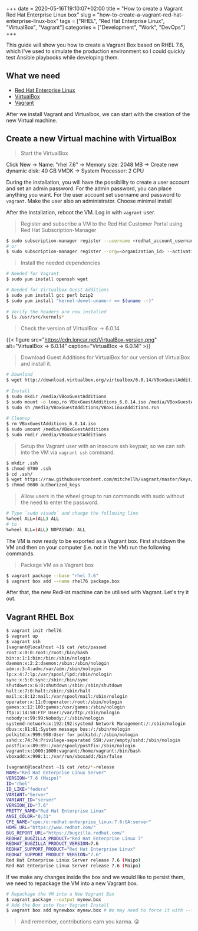 +++ 
date = 2020-05-16T19:10:07+02:00
title = "How to create a Vagrant Red Hat Enterprise Linux box"
slug = "how-to-create-a-vagrant-red-hat-enterprise-linux-box"
tags = ["RHEL", "Red Hat Enterprise Linux", "VirtualBox", "Vagrant"]
categories = ["Development", "Work", "DevOps"]
+++

This guide will show you how to create a Vagrant Box based on RHEL 7.6, which I've used to simulate the production environment so I could quickly test Ansible playbooks while developing them.

## What we need

* [Red Hat Enterprise Linux](https://developers.redhat.com/products/rhel/download)
* [VirtualBox](https://www.virtualbox.org/wiki/Downloads)
* [Vagrant](https://www.vagrantup.com/downloads.html)


After we install Vagrant and Virtualbox, we can start with the creation of the new Virtual machine.

## Create a new Virtual machine with VirtualBox

> Start the VirtualBox

Click New → Name: "rhel 7.6" → Memory size: 2048 MB → Create new dynamic disk: 40 GB VMDK → System Processor: 2 CPU

During the installation, you will have the possibility to create a user account and set an admin password. For the admin password, you can place anything you want. For the user account set username and password to `vagrant`. Make the user also an administrator. Choose minimal install

After the installation, reboot the VM. Log in with `vagrant` user.

> Register and subscribe a VM to the Red Hat Customer Portal using Red Hat Subscription-Manager

```bash
$ sudo subscription-manager register --username <redhat_account_username> --password <redhat_account_password> --auto-attach
# or
$ sudo subscription-manager register --org=<organization_id> --activationkey=<activation_key_name>
```

> Install the needed dependencies

```bash
# Needed for Vagrant
$ sudo yum install openssh wget

# Needed for Virtualbox Guest Additions
$ sudo yum install gcc perl bzip2
$ sudo yum install "kernel-devel-uname-r == $(uname -r)"
 
# Verify the headers are now installed
$ ls /usr/src/kernels*
```

> Check the version of VirtualBox → 6.0.14

{{< figure src="https://cdn.loncar.net/VirtualBox-version.png" alt="VirtualBox → 6.0.14" caption="VirtualBox → 6.0.14" >}}

> Download Guest Additions for VirtualBox for our version of VirtualBox and install it.

```bash
# Download
$ wget http://download.virtualbox.org/virtualbox/6.0.14/VBoxGuestAdditions_6.0.14.iso
 
# Install
$ sudo mkdir /media/VBoxGuestAdditions
$ sudo mount -o loop,ro VBoxGuestAdditions_6.0.14.iso /media/VBoxGuestAdditions/
$ sudo sh /media/VBoxGuestAdditions/VBoxLinuxAdditions.run
 
# Cleanup
$ rm VBoxGuestAdditions_6.0.14.iso
$ sudo umount /media/VBoxGuestAdditions
$ sudo rmdir /media/VBoxGuestAdditions
```

> Setup the Vagrant user with an insecure ssh keypair, so we can ssh into the VM via `vagrant ssh` command.

```bash
$ mkdir .ssh
$ chmod 0700 .ssh
$ cd .ssh/
$ wget https://raw.githubusercontent.com/mitchellh/vagrant/master/keys/vagrant.pub -O authorized_keys
$ chmod 0600 authorized_keys
```

> Allow users in the wheel group to run commands with sudo without the need to enter the password.

```bash
# Type `sudo visudo` and change the following line
%wheel ALL=(ALL) ALL 
# to
%wheel ALL=(ALL) NOPASSWD: ALL
```

The VM is now ready to be exported as a Vagrant box. First shutdown the VM and then on your computer (i.e. not in the VM) run the following commands.

> Package VM as a Vagrant box

```bash
$ vagrant package --base "rhel 7.6"
$ vagrant box add --name rhel76 package.box
```

After that, the new RedHat machine can be utilised with Vagrant. Let's try it out.

## Vagrant RHEL Box

```bash
$ vagrant init rhel76
$ vagrant up
$ vagrant ssh
[vagrant@localhost ~]$ cat /etc/passwd
root:x:0:0:root:/root:/bin/bash
bin:x:1:1:bin:/bin:/sbin/nologin
daemon:x:2:2:daemon:/sbin:/sbin/nologin
adm:x:3:4:adm:/var/adm:/sbin/nologin
lp:x:4:7:lp:/var/spool/lpd:/sbin/nologin
sync:x:5:0:sync:/sbin:/bin/sync
shutdown:x:6:0:shutdown:/sbin:/sbin/shutdown
halt:x:7:0:halt:/sbin:/sbin/halt
mail:x:8:12:mail:/var/spool/mail:/sbin/nologin
operator:x:11:0:operator:/root:/sbin/nologin
games:x:12:100:games:/usr/games:/sbin/nologin
ftp:x:14:50:FTP User:/var/ftp:/sbin/nologin
nobody:x:99:99:Nobody:/:/sbin/nologin
systemd-network:x:192:192:systemd Network Management:/:/sbin/nologin
dbus:x:81:81:System message bus:/:/sbin/nologin
polkitd:x:999:998:User for polkitd:/:/sbin/nologin
sshd:x:74:74:Privilege-separated SSH:/var/empty/sshd:/sbin/nologin
postfix:x:89:89::/var/spool/postfix:/sbin/nologin
vagrant:x:1000:1000:vagrant:/home/vagrant:/bin/bash
vboxadd:x:998:1::/var/run/vboxadd:/bin/false

[vagrant@localhost ~]$ cat /etc/*-release
NAME="Red Hat Enterprise Linux Server"
VERSION="7.6 (Maipo)"
ID="rhel"
ID_LIKE="fedora"
VARIANT="Server"
VARIANT_ID="server"
VERSION_ID="7.6"
PRETTY_NAME="Red Hat Enterprise Linux"
ANSI_COLOR="0;31"
CPE_NAME="cpe:/o:redhat:enterprise_linux:7.6:GA:server"
HOME_URL="https://www.redhat.com/"
BUG_REPORT_URL="https://bugzilla.redhat.com/"
REDHAT_BUGZILLA_PRODUCT="Red Hat Enterprise Linux 7"
REDHAT_BUGZILLA_PRODUCT_VERSION=7.6
REDHAT_SUPPORT_PRODUCT="Red Hat Enterprise Linux"
REDHAT_SUPPORT_PRODUCT_VERSION="7.6"
Red Hat Enterprise Linux Server release 7.6 (Maipo)
Red Hat Enterprise Linux Server release 7.6 (Maipo)
```

If we make any changes inside the box and we would like to persist them, we need to repackage the VM into a new Vagrant box.

```bash
# Repackage the VM into a New Vagrant Box
$ vagrant package --output mynew.box
# Add the Box into Your Vagrant Install
$ vagrant box add mynewbox mynew.box # We may need to force it with --force
```

> And remember, contributions earn you karma. 😜
